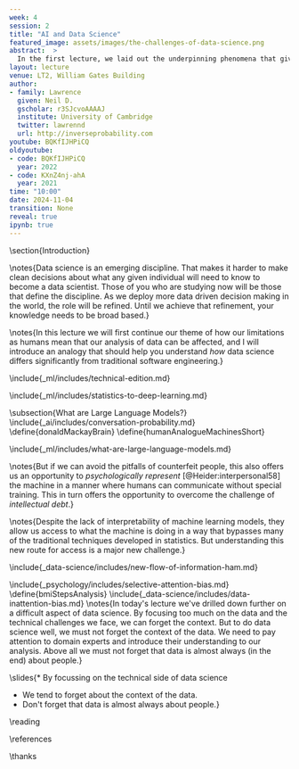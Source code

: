 ```yaml
---
week: 4
session: 2
title: "AI and Data Science"
featured_image: assets/images/the-challenges-of-data-science.png
abstract:  >
  In the first lecture, we laid out the underpinning phenomena that give us the landscape of data science. In this lecture we unpick the challenges that landscape presents us with. The material gives you context for why data science is very different from standard software engineering, and how data science problems need to be approached including the many different aspects that need to be considered. We will look at the challenges of deploying data science solutions in practice. We categorize them into three groups.
layout: lecture
venue: LT2, William Gates Building
author:
- family: Lawrence
  given: Neil D.
  gscholar: r3SJcvoAAAAJ
  institute: University of Cambridge
  twitter: lawrennd
  url: http://inverseprobability.com
youtube: BQKfIJHPiCQ
oldyoutube: 
- code: BQKfIJHPiCQ
  year: 2022
- code: KXnZ4nj-ahA
  year: 2021
time: "10:00"
date: 2024-11-04
transition: None
reveal: true
ipynb: true
---
```


<!--

* AI and Data Science
  * Machine Learning Definition
  * Prediction Example from DSA
  * Deep Learning
  * LLMs – Probability Conversations
* The Challenges of Data Science I
  * Complexity in Action
  * Selective Attention Bias
  * Data Theatre
  * The Art of Statistics

-->

\section{Introduction}

\notes{Data science is an emerging discipline. That makes it harder to make clean decisions about what any given individual will need to know to become a data scientist. Those of you who are studying now will be those that define the discipline. As we deploy more data driven decision making in the world, the role will be refined. Until we achieve that refinement, your knowledge needs to be broad based.}

\notes{In this lecture we will first continue our theme of how our limitations as humans mean that our analysis of data can be affected, and I will introduce an analogy that should help you understand *how* data science differs significantly from traditional software engineering.}

\include{_ml/includes/technical-edition.md}

\include{_ml/includes/statistics-to-deep-learning.md}

\subsection{What are Large Language Models?}
\include{_ai/includes/conversation-probability.md}
\define{donaldMackayBrain}
\define{humanAnalogueMachinesShort}

\include{_ml/includes/what-are-large-language-models.md}


\notes{But if we can avoid the pitfalls of counterfeit people, this also offers us an opportunity to *psychologically represent* [@Heider:interpersonal58] the machine in a manner where humans can communicate without special training. This in turn offers the opportunity to overcome the challenge of *intellectual debt*.}

\notes{Despite the lack of interpretability of machine learning models, they allow us access to what the machine is doing in a way that bypasses many of the traditional techniques developed in statistics. But understanding this new route for access is a major new challenge.}

\include{_data-science/includes/new-flow-of-information-ham.md}

\include{_psychology/includes/selective-attention-bias.md}
\define{bmiStepsAnalysis}
\include{_data-science/includes/data-inattention-bias.md}
\notes{In today's lecture we've drilled down further on a difficult aspect of data science. By focusing too much on the data and the technical challenges we face, we can forget the context. But to do data science well, we must not forget the context of the data. We need to pay attention to domain experts and introduce their understanding to our analysis. Above all we must not forget that data is almost always (in the end) about people.}

\slides{* By focussing on the technical side of data science
* We tend to forget about the context of the data.
* Don't forget that data is almost always about people.}


\reading

\references

\thanks
